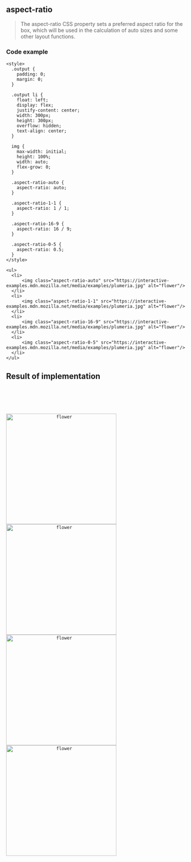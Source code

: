 ## aspect-ratio

> The aspect-ratio CSS property sets a preferred aspect ratio for the box, which will be used in the calculation of auto sizes and some other layout functions.

### Code example

```
<style>
  .output {
    padding: 0;
    margin: 0;
  }

  .output li {
    float: left;
    display: flex;
    justify-content: center;
    width: 300px;
    height: 300px;
    overflow: hidden;
    text-align: center;
  }

  img {
    max-width: initial;
    height: 100%;
    width: auto;
    flex-grow: 0;
  }

  .aspect-ratio-auto {
    aspect-ratio: auto;
  }

  .aspect-ratio-1-1 {
    aspect-ratio: 1 / 1;
  }

  .aspect-ratio-16-9 {
    aspect-ratio: 16 / 9;
  }

  .aspect-ratio-0-5 {
    aspect-ratio: 0.5;
  }
</style>

<ul>
  <li>
      <img class="aspect-ratio-auto" src="https://interactive-examples.mdn.mozilla.net/media/examples/plumeria.jpg" alt="flower"/>
  </li>
  <li>
      <img class="aspect-ratio-1-1" src="https://interactive-examples.mdn.mozilla.net/media/examples/plumeria.jpg" alt="flower"/>
  </li>
  <li>
      <img class="aspect-ratio-16-9" src="https://interactive-examples.mdn.mozilla.net/media/examples/plumeria.jpg" alt="flower"/>
  </li>
  <li>
      <img class="aspect-ratio-0-5" src="https://interactive-examples.mdn.mozilla.net/media/examples/plumeria.jpg" alt="flower"/>
  </li>
</ul>
```

## Result of implementation 

<pre>
  <code>
    <style>
      .output {
        padding: 0!important;
        margin: 0;
      }

      .output li {
        float: left;
        display: flex;
        justify-content: center;
        width: 300px;
        height: 300px;
        overflow: hidden;
        text-align: center;
      }

      img {
        max-width: initial!important;
        height: 100%;
        width: auto;
        flex-grow: 0;
      }

      .aspect-ratio-auto {
        aspect-ratio: auto;
      }

      .aspect-ratio-1-1 {
        aspect-ratio: 1 / 1;
      }

      .aspect-ratio-16-9 {
        aspect-ratio: 16 / 9;
      }

      .aspect-ratio-0-5 {
        aspect-ratio: 0.5;
      }
    </style>

  <ul class="output">
    <li>
        <img class="aspect-ratio-auto" src="https://interactive-examples.mdn.mozilla.net/media/examples/plumeria.jpg" alt="flower"/>
    </li>
    <li>
        <img class="aspect-ratio-1-1" src="https://interactive-examples.mdn.mozilla.net/media/examples/plumeria.jpg" alt="flower"/>
    </li>
    <li>
        <img class="aspect-ratio-16-9" src="https://interactive-examples.mdn.mozilla.net/media/examples/plumeria.jpg" alt="flower"/>
    </li>
    <li>
        <img class="aspect-ratio-0-5" src="https://interactive-examples.mdn.mozilla.net/media/examples/plumeria.jpg" alt="flower"/>
    </li>
  </ul>
  </code>
</pre>
